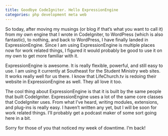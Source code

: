 ```yaml
---
title: Goodbye CodeIgniter. Hello ExpressionEngine
categories: php development meta web
---
```


So today, after moving my musings (or blog if that’s what you want to call it) from my own engine that I wrote in CodeIgniter, to WordPress (which is also fantastic), to nothing, and back to WordPress, I have finally landed in ExpressionEngine. Since I am using ExpressionEngine is multiple places now for work related things, I figured it would probably be good to use it on my own to get more familiar with it.


ExpressionEngine is awesome. It is really flexible, powerful, and still easy to use. I am using it currently at Southeast for the Student Ministry web sites. It works really well for us there. I know that LifeChurch.tv is redoing their website in ExpressionEngine as well. They all love it too.

The cool thing about ExpressionEngine is that it is built by the same people that built CodeIgniter. ExpressionEngine uses a lot of the same core classes that CodeIgniter uses. From what I’ve heard, writing modules, extensions, and plug-ins is really easy. I haven’t written any yet, but I will be soon for work related things. I’ll probably get a podcast maker of some sort going here in a bit.

Sorry for those of you that noticed my week of downtime. I’m back!
